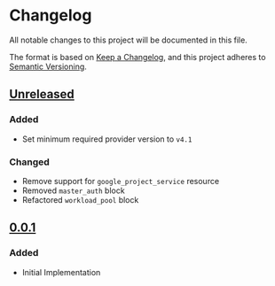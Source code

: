# Changelog

All notable changes to this project will be documented in this file.

The format is based on [Keep a Changelog](https://keepachangelog.com/en/1.0.0/),
and this project adheres to [Semantic Versioning](https://semver.org/spec/v2.0.0.html).

## [Unreleased]

### Added

- Set minimum required provider version to `v4.1`

### Changed

- Remove support for `google_project_service` resource
- Removed `master_auth` block
- Refactored `workload_pool` block

## [0.0.1]

### Added

- Initial Implementation

<!-- markdown-link-check-disable -->

[unreleased]: https://github.com/mineiros-io/terraform-google-gke-cluster/compare/v0.0.1...HEAD
[0.0.1]: https://github.com/mineiros-io/terraform-google-gke-cluster/releases/tag/v0.0.1

<!-- markdown-link-check-disabled -->
